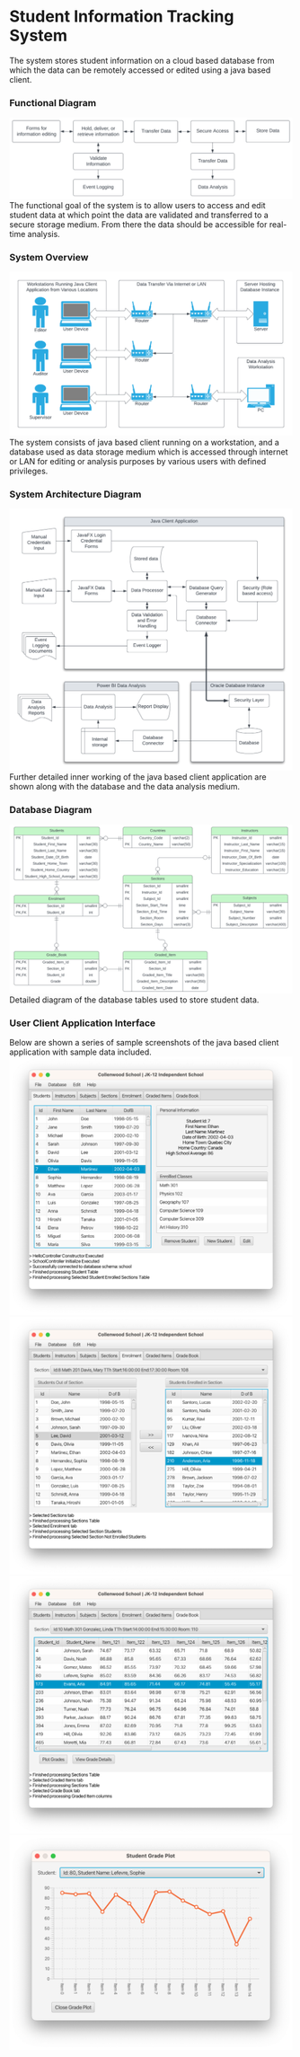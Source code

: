 # Student Information Tracking System
The system stores student information on a cloud based database from which the data can be remotely accessed or edited using a java based client.

### Functional Diagram
![Functional_Diagram.png](Functional_Diagram.png)
The functional goal of the system is to allow users to access and edit student data at which point the data are validated and transferred to a secure storage medium. From there the data should be accessible for real-time analysis.

### System Overview
![System Overview.png](System%20Overview.png)
The system consists of java based client running on a workstation, and a database used as data storage medium which is accessed through internet or LAN for editing or analysis purposes by various users with defined privileges.

### System Architecture Diagram
![System_Architecture.png](System_Architecture.png)
Further detailed inner working of the java based client application are shown along with the database and the data analysis medium.

### Database Diagram
![Screenshot 2024-03-12 at 4.00.04 PM.png](Screenshot%202024-03-12%20at%204.00.04%20PM.png)
Detailed diagram of the database tables used to store student data.

### User Client Application Interface
Below are shown a series of sample screenshots of the java based client application with sample data included.
![Screenshot 2024-04-03 at 5.06.36 PM.png](Screenshot%202024-04-03%20at%205.06.36%20PM.png)
![Screenshot 2024-04-03 at 5.11.40 PM.png](Screenshot%202024-04-03%20at%205.11.40%20PM.png)
![Screenshot 2024-04-03 at 5.12.41 PM.png](Screenshot%202024-04-03%20at%205.12.41%20PM.png)
![Screenshot 2024-04-03 at 5.12.04 PM.png](Screenshot%202024-04-03%20at%205.12.04%20PM.png)